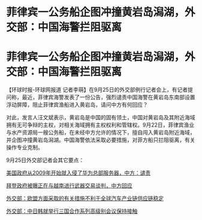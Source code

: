 # 菲律宾一公务船企图冲撞黄岩岛潟湖，外交部：中国海警拦阻驱离

# 菲律宾一公务船企图冲撞黄岩岛潟湖，外交部：中国海警拦阻驱离

【环球时报-环球网报道
记者李萌】在9月25日的外交部例行记者会上，有记者提问称，最近，菲律宾海警发表了一份公告，强烈谴责中国海警在黄岩岛东南部设置浮动屏障，阻止菲律宾渔船进入黄岩岛，请问中方有何回应？

对此，发言人汪文斌表示，黄岩岛是中国的固有领土，中国对黄岩岛及其附近海域拥有无可争辩的主权，对相关海域拥有主权权利和管辖权。9月22日，菲律宾渔业与水产资源局一艘公务船，在未经中方允许的情况下，擅自闯入黄岩岛附近海域，并企图冲撞黄岩岛潟湖。中国海警依法采取必要措施，对菲方船只拦阻驱离，有关操作专业克制。

9月25日外交部记者会其它要点：

[美国政府从2009年开始就入侵了华为总部服务器，中方：谴责](https://new.qq.com/rain/a/20230925A05ML100)

[拜登政府被曝正在与越南进行武器交易谈判，中方回应](https://new.qq.com/rain/a/20230925A05NBP00)

[外交部：欧盟方面采取的有关措施不利于全球汽车产业链供应链稳定](https://new.qq.com/rain/a/20230925A05KWK00)

[外交部：中日韩就举行三国合作系列高级别会议保持接触](https://new.qq.com/rain/a/20230925A05PGF00)

